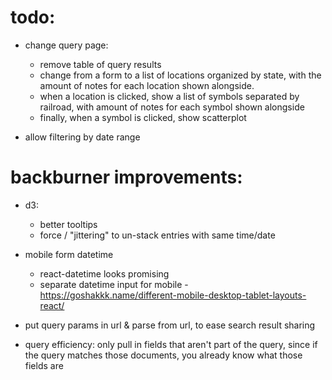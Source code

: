 # todo:
- change query page:
	- remove table of query results
	- change from a form to a list of locations organized by state, with the amount of notes for each location shown alongside.
	-	when a location is clicked, show a list of symbols separated by railroad, with amount of notes for each symbol shown alongside
	- finally, when a symbol is clicked, show scatterplot

- allow filtering by date range 


# backburner improvements:
- d3:
	- better tooltips
	- force / "jittering" to un-stack entries with same time/date

- mobile form datetime
	- react-datetime looks promising
	- separate datetime input for mobile - https://goshakkk.name/different-mobile-desktop-tablet-layouts-react/

- put query params in url & parse from url, to ease search result sharing

- query efficiency: only pull in fields that aren't part of the query, since if the query matches those documents, you already know what those fields are